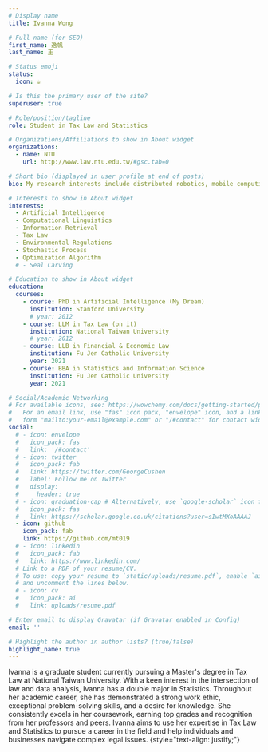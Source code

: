 ```yaml
---
# Display name
title: Ivanna Wong

# Full name (for SEO)
first_name: 逸帆
last_name: 王

# Status emoji
status:
  icon: ☕️

# Is this the primary user of the site?
superuser: true

# Role/position/tagline
role: Student in Tax Law and Statistics

# Organizations/Affiliations to show in About widget
organizations:
  - name: NTU
    url: http://www.law.ntu.edu.tw/#gsc.tab=0

# Short bio (displayed in user profile at end of posts)
bio: My research interests include distributed robotics, mobile computing and programmable matter.

# Interests to show in About widget
interests:
  - Artificial Intelligence
  - Computational Linguistics
  - Information Retrieval
  - Tax Law
  - Environmental Regulations
  - Stochastic Process
  - Optimization Algorithm
  # - Seal Carving

# Education to show in About widget
education:
  courses:
    - course: PhD in Artificial Intelligence (My Dream)
      institution: Stanford University
      # year: 2012
    - course: LLM in Tax Law (on it)
      institution: National Taiwan University
      # year: 2012
    - course: LLB in Financial & Economic Law
      institution: Fu Jen Catholic University
      year: 2021
    - course: BBA in Statistics and Information Science
      institution: Fu Jen Catholic University
      year: 2021

# Social/Academic Networking
# For available icons, see: https://wowchemy.com/docs/getting-started/page-builder/#icons
#   For an email link, use "fas" icon pack, "envelope" icon, and a link in the
#   form "mailto:your-email@example.com" or "/#contact" for contact widget.
social:
  # - icon: envelope
  #   icon_pack: fas
  #   link: '/#contact'
  # - icon: twitter
  #   icon_pack: fab
  #   link: https://twitter.com/GeorgeCushen
  #   label: Follow me on Twitter
  #   display:
  #     header: true
  # - icon: graduation-cap # Alternatively, use `google-scholar` icon from `ai` icon pack
  #   icon_pack: fas
  #   link: https://scholar.google.co.uk/citations?user=sIwtMXoAAAAJ
  - icon: github
    icon_pack: fab
    link: https://github.com/mt019
  # - icon: linkedin
  #   icon_pack: fab
  #   link: https://www.linkedin.com/
  # Link to a PDF of your resume/CV.
  # To use: copy your resume to `static/uploads/resume.pdf`, enable `ai` icons in `params.yaml`,
  # and uncomment the lines below.
  # - icon: cv
  #   icon_pack: ai
  #   link: uploads/resume.pdf

# Enter email to display Gravatar (if Gravatar enabled in Config)
email: ''

# Highlight the author in author lists? (true/false)
highlight_name: true
---
```


Ivanna is a graduate student currently pursuing a Master's degree in Tax Law at National Taiwan University.  With a keen interest in the intersection of law and data analysis, Ivanna has a double major in Statistics. Throughout her academic career, she has demonstrated a strong work ethic, exceptional problem-solving skills, and a desire for knowledge. She consistently excels in her coursework, earning top grades and recognition from her professors and peers. Ivanna aims to use her expertise in Tax Law and Statistics to pursue a career in the field and help individuals and businesses navigate complex legal issues.
{style="text-align: justify;"}
